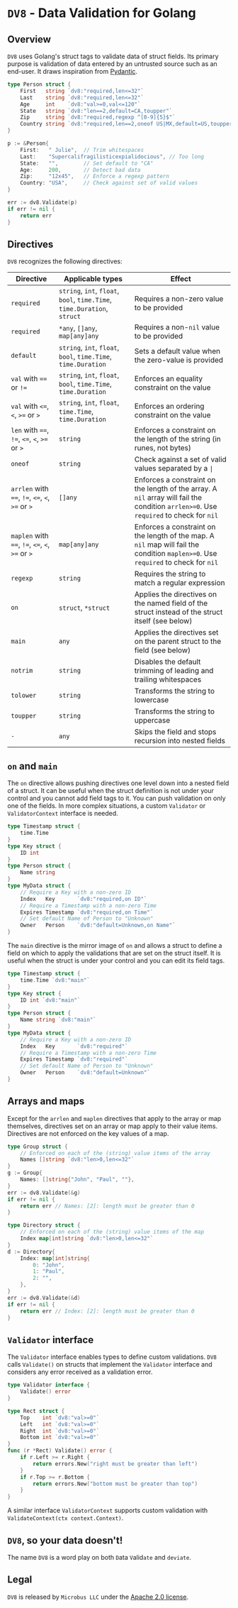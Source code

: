 # `DV8` - Data Validation for Golang

## Overview

`DV8` uses Golang's struct tags to validate data of struct fields.
Its primary purpose is validation of data entered by an untrusted source such as an end-user.
It draws inspiration from [Pydantic](https://docs.pydantic.dev).

```go
type Person struct {
    First   string `dv8:"required,len<=32"`
    Last    string `dv8:"required,len<=32"`
    Age     int    `dv8:"val>=0,val<=120"`
    State   string `dv8:"len==2,default=CA,toupper"`
    Zip     string `dv8:"required,regexp ^[0-9]{5}$"`
    Country string `dv8:"required,len==2,oneof US|MX,default=US,toupper"`
}

p := &Person{
    First:   " Julie",  // Trim whitespaces
    Last:    "Supercalifragilisticexpialidocious", // Too long
    State:   "",        // Set default to "CA"
    Age:     200,       // Detect bad data
    Zip:     "12x45",   // Enforce a regexp pattern
    Country: "USA",     // Check against set of valid values
}

err := dv8.Validate(p)
if err != nil {
    return err
}
```

## Directives

`DV8` recognizes the following directives:

|Directive|Applicable types|Effect|
|---|---|---|
|`required`|`string`, `int`, `float`, `bool`, `time.Time`, `time.Duration`, `struct`|Requires a non-zero value to be provided|
|`required`|`*any`, `[]any`, `map[any]any`|Requires a non-`nil` value to be provided|
|`default`|`string`, `int`, `float`, `bool`, `time.Time`, `time.Duration`|Sets a default value when the zero-value is provided|
|`val` with `==` or `!=`|`string`, `int`, `float`, `bool`, `time.Time`, `time.Duration`|Enforces an equality constraint on the value|
|`val` with `<=`, `<`, `>=` or `>`|`string`, `int`, `float`, `time.Time`, `time.Duration`|Enforces an ordering constraint on the value|
|`len` with `==`, `!=`, `<=`, `<`, `>=` or `>`|`string`|Enforces a constraint on the length of the string (in runes, not bytes)
|`oneof`|`string`|Check against a set of valid values separated by a `\|`|
|`arrlen` with `==`, `!=`, `<=`, `<`, `>=` or `>`|`[]any`|Enforces a constraint on the length of the array. A `nil` array will fail the condition `arrlen>=0`. Use `required` to check for `nil`|
|`maplen` with `==`, `!=`, `<=`, `<`, `>=` or `>`|`map[any]any`|Enforces a constraint on the length of the map. A `nil` map will fail the condition `maplen>=0`. Use `required` to check for `nil`|
|`regexp`|`string`|Requires the string to match a regular expression|
|`on`|`struct`, `*struct`|Applies the directives on the named field of the struct instead of the struct itself (see below)|
|`main`|`any`|Applies the directives set on the parent struct to the field (see below)|
|`notrim`|`string`|Disables the default trimming of leading and trailing whitespaces|
|`tolower`|`string`|Transforms the string to lowercase|
|`toupper`|`string`|Transforms the string to uppercase|
|`-`|`any`|Skips the field and stops recursion into nested fields|

## `on` and `main`

The `on` directive allows pushing directives one level down into a nested field of a struct. It can be useful when the struct definition is not under your control and you cannot add field tags to it. You can push validation on only one of the fields. In more complex situations, a custom `Validator` or `ValidatorContext` interface is needed.

```go
type Timestamp struct {
    time.Time
}
type Key struct {
    ID int
}
type Person struct {
    Name string
}
type MyData struct {
    // Require a Key with a non-zero ID
    Index   Key       `dv8:"required,on ID"`
    // Require a Timestamp with a non-zero Time 
    Expires Timestamp `dv8:"required,on Time"`
    // Set default Name of Person to "Unknown"
    Owner   Person    `dv8:"default=Unknown,on Name"`
}
```

The `main` directive is the mirror image of `on` and allows a struct to define a field on which to apply the validations that are set on the struct itself. It is useful when the struct is under your control and you can edit its field tags.

```go
type Timestamp struct {
    time.Time `dv8:"main"`
}
type Key struct {
    ID int `dv8:"main"`
}
type Person struct {
    Name string `dv8:"main"`
}
type MyData struct {
    // Require a Key with a non-zero ID
    Index   Key       `dv8:"required"`
    // Require a Timestamp with a non-zero Time 
    Expires Timestamp `dv8:"required"`
    // Set default Name of Person to "Unknown"
    Owner   Person    `dv8:"default=Unknown"`
}
```

## Arrays and maps

Except for the `arrlen` and `maplen` directives that apply to the array or map themselves, directives set
on an array or map apply to their value items.
Directives are not enforced on the key values of a map.

```go
type Group struct {
    // Enforced on each of the (string) value items of the array
    Names []string `dv8:"len>0,len<=32"`
}
g := Group{
    Names: []string{"John", "Paul", ""},
}
err := dv8.Validate(&g)
if err != nil {
    return err // Names: [2]: length must be greater than 0
}
```

```go
type Directory struct {
    // Enforced on each of the (string) value items of the map
    Index map[int]string `dv8:"len>0,len<=32"`
}
d := Directory{
    Index: map[int]string{
        0: "John",
        1: "Paul",
        2: "",
    },
}
err := dv8.Validate(&d)
if err != nil {
    return err // Index: [2]: length must be greater than 0
}
```

## `Validator` interface

The `Validator` interface enables types to define custom validations.
`DV8` calls `Validate()` on structs that implement the `Validator` interface and considers any error received as a validation error.

```go
type Validator interface {
    Validate() error
}
```

```go
type Rect struct {
    Top    int `dv8:"val>=0"`
    Left   int `dv8:"val>=0"`
    Right  int `dv8:"val>=0"`
    Bottom int `dv8:"val>=0"`
}
func (r *Rect) Validate() error {
    if r.Left >= r.Right {
        return errors.New("right must be greater than left")
    }
    if r.Top >= r.Bottom {
        return errors.New("bottom must be greater than top")
    }
}
```

A similar interface `ValidatorContext` supports custom validation with `ValidateContext(ctx context.Context)`.

## `DV8`, so your data doesn't!

The name `DV8` is a word play on both `D`ata `V`alid`ate` and `deviate`.

## Legal

`DV8` is released by `Microbus LLC` under the [Apache 2.0 license](http://www.apache.org/licenses/LICENSE-2.0).
